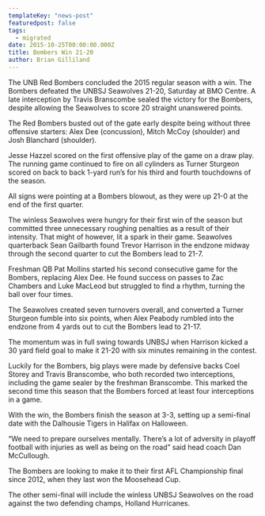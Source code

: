 ```yaml
---
templateKey: "news-post"
featuredpost: false
tags:
  - migrated
date: 2015-10-25T00:00:00.000Z
title: Bombers Win 21-20
author: Brian Gilliland
---
```


The UNB Red Bombers concluded the 2015 regular season with a win. The Bombers defeated the UNBSJ Seawolves 21-20, Saturday at BMO Centre.
A late interception by Travis Branscombe sealed the victory for the Bombers, despite allowing the Seawolves to score 20 straight unanswered points.

The Red Bombers busted out of the gate early despite being without three offensive starters: Alex Dee (concussion), Mitch McCoy (shoulder) and Josh Blanchard (shoulder).

Jesse Hazzel scored on the first offensive play of the game on a draw play. The running game continued to fire on all cylinders as Turner Sturgeon scored on back to back 1-yard run’s for his third and fourth touchdowns of the season.

All signs were pointing at a Bombers blowout, as they were up 21-0 at the end of the first quarter.

The winless Seawolves were hungry for their first win of the season but committed three unnecessary roughing penalties as a result of their intensity. That might of however, lit a spark in their game. Seawolves quarterback Sean Gailbarth found Trevor Harrison in the endzone midway through the second quarter to cut the Bombers lead to 21-7.

Freshman QB Pat Mollins started his second consecutive game for the Bombers, replacing Alex Dee. He found success on passes to Zac Chambers and Luke MacLeod but struggled to find a rhythm, turning the ball over four times.

The Seawolves created seven turnovers overall, and converted a Turner Sturgeon fumble into six points, when Alex Peabody rumbled into the endzone from 4 yards out to cut the Bombers lead to 21-17.

The momentum was in full swing towards UNBSJ when Harrison kicked a 30 yard field goal to make it 21-20 with six minutes remaining in the contest.

Luckily for the Bombers, big plays were made by defensive backs Coel Storey and Travis Branscombe, who both recorded two interceptions, including the game sealer by the freshman Branscombe. This marked the second time this season that the Bombers forced at least four interceptions in a game.

With the win, the Bombers finish the season at 3-3, setting up a semi-final date with the Dalhousie Tigers in Halifax on Halloween.

“We need to prepare ourselves mentally. There’s a lot of adversity in playoff football with injuries as well as being on the road” said head coach Dan McCullough.

The Bombers are looking to make it to their first AFL Championship final since 2012, when they last won the Moosehead Cup.

The other semi-final will include the winless UNBSJ Seawolves on the road against the two defending champs, Holland Hurricanes.